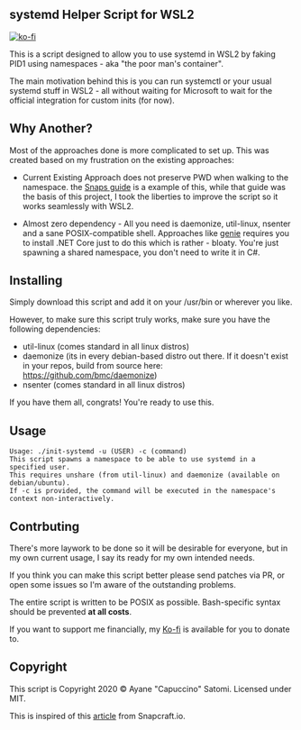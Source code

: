 systemd Helper Script for WSL2
----
[![ko-fi](https://www.ko-fi.com/img/githubbutton_sm.svg)](https://ko-fi.com/capuccino)

This is a script designed to allow you to use systemd in WSL2 by faking PID1 using namespaces - aka "the poor man's container".

The main motivation behind this is you can run systemctl or your usual systemd stuff in WSL2 - all without waiting for Microsoft to wait for the official integration
for custom inits (for now).


Why Another?
----

Most of the approaches done is more complicated to set up. This was created based on my frustration on the existing approaches:

* Current Existing Approach does not preserve PWD when walking to the namespace. the [Snaps guide](https://forum.snapcraft.io/t/running-snaps-on-wsl2-insiders-only-for-now/13033) is a example of this, while that guide was the basis of this project,
  I took the liberties to improve the script so it works seamlessly with WSL2.

* Almost zero dependency - All you need is daemonize, util-linux, nsenter and a sane POSIX-compatible shell. Approaches like [genie](https://github.com/arkane-systems/genie) requires you to install .NET Core just to do this
  which is rather - bloaty. You're just spawning a shared namespace, you don't need to write it in C#.


Installing
----

Simply download this script and add it on your /usr/bin or wherever you like. 

However, to make sure this script truly works, make sure you have the following dependencies:

* util-linux (comes standard in all linux distros)
* daemonize (its in every debian-based distro out there. If it doesn't exist in your repos, build from source here: https://github.com/bmc/daemonize)
* nsenter (comes standard in all linux distros)

If you have them all, congrats! You're ready to use this.


Usage
----

```
Usage: ./init-systemd -u (USER) -c (command)
This script spawns a namespace to be able to use systemd in a specified user.
This requires unshare (from util-linux) and daemonize (available on debian/ubuntu).
If -c is provided, the command will be executed in the namespace's context non-interactively.
````

Contrbuting
---

There's more laywork to be done so it will be desirable for everyone, but in my own current usage, I say its ready for my own intended needs.

If you think you can make this script better please send patches via PR, or open some issues so I'm aware of the outstanding problems.

The entire script is written to be POSIX as possible. Bash-specific syntax should be prevented **at all costs**.


If you want to support me financially, my [Ko-fi](https://ko-fi.com/capuccino) is available for you to donate to.

Copyright
---

This script is Copyright 2020 &copy; Ayane "Capuccino" Satomi. Licensed under MIT.

This is inspired of this [article](https://forum.snapcraft.io/t/running-snaps-on-wsl2-insiders-only-for-now/13033) from Snapcraft.io.
